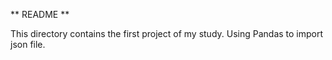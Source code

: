 ** README **

This directory contains the first project of my study.
Using Pandas to import json file.

